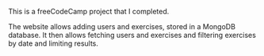 This is a freeCodeCamp project that I completed.

The website allows adding users and exercises, stored in a MongoDB database. It then allows fetching users and exercises and filtering exercises by date and limiting results.
